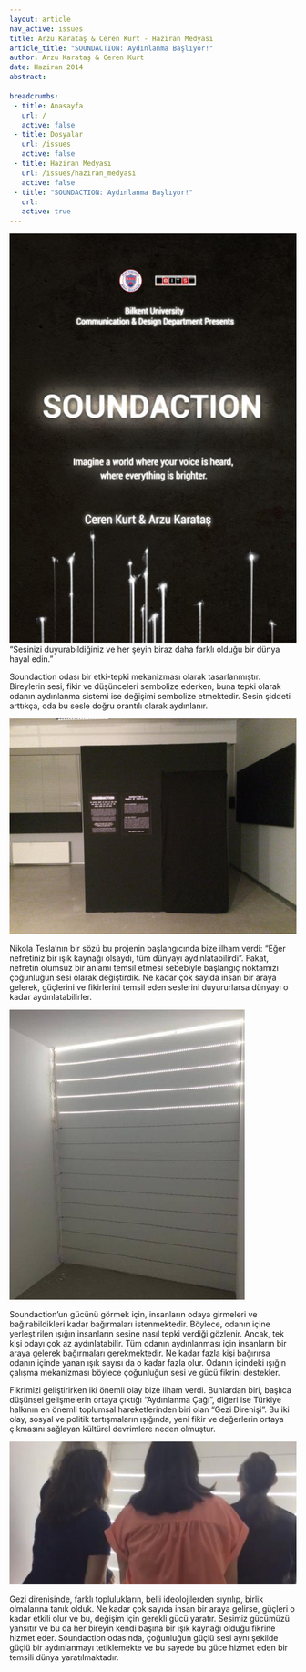 ```yaml
---
layout: article
nav_active: issues
title: Arzu Karataş & Ceren Kurt - Haziran Medyası
article_title: "SOUNDACTION: Aydınlanma Başlıyor!"
author: Arzu Karataş & Ceren Kurt
date: Haziran 2014
abstract: 

breadcrumbs:
 - title: Anasayfa
   url: /
   active: false
 - title: Dosyalar
   url: /issues
   active: false
 - title: Haziran Medyası
   url: /issues/haziran_medyasi
   active: false
 - title: "SOUNDACTION: Aydınlanma Başlıyor!"
   url:
   active: true
---
```

<div class="article-img">
    <img src="/images/issues/haziran_medyasi/soundaction/1.jpg" alt="soundaction-1"/>
    <br />
    “Sesinizi duyurabildiğiniz ve her şeyin biraz daha farklı olduğu bir dünya hayal edin.”
</div>


Soundaction odası bir etki-tepki mekanizması olarak tasarlanmıştır. Bireylerin sesi, fikir ve düşünceleri sembolize ederken, buna tepki olarak odanın aydınlanma sistemi ise değişimi sembolize etmektedir. Sesin şiddeti arttıkça, oda bu sesle doğru orantılı olarak aydınlanır. 


<div class="article-img">
    <img src="/images/issues/haziran_medyasi/soundaction/2.jpg" alt="soundaction-2"/>
</div>


Nikola Tesla’nın bir sözü bu projenin başlangıcında bize ilham verdi: “Eğer nefretiniz bir ışık kaynağı olsaydı, tüm dünyayı aydınlatabilirdi”. Fakat, nefretin olumsuz bir anlamı temsil etmesi sebebiyle başlangıç noktamızı çoğunluğun sesi olarak değiştirdik. Ne kadar çok sayıda insan bir araya gelerek, güçlerini ve fikirlerini temsil eden seslerini duyururlarsa dünyayı o kadar aydınlatabilirler. 


<div class="article-img">
    <img src="/images/issues/haziran_medyasi/soundaction/3.jpg" alt="soundaction-3"/>
</div>


Soundaction’un gücünü görmek için, insanların odaya girmeleri ve bağırabildikleri kadar bağırmaları istenmektedir. Böylece, odanın içine yerleştirilen ışığın insanların sesine nasıl tepki verdiği gözlenir. Ancak, tek kişi odayı çok az aydınlatabilir. Tüm odanın aydınlanması için insanların bir araya gelerek bağırmaları gerekmektedir.  Ne kadar fazla kişi bağırırsa odanın içinde yanan ışık sayısı da o kadar fazla olur. Odanın içindeki ışığın çalışma mekanizması böylece çoğunluğun sesi ve gücü fikrini destekler.  


Fikrimizi geliştirirken iki önemli olay bize ilham verdi. Bunlardan biri, başlıca düşünsel gelişmelerin ortaya çıktığı “Aydınlanma Çağı”, diğeri ise Türkiye halkının en önemli toplumsal hareketlerinden biri olan “Gezi Direnişi”. Bu iki olay, sosyal ve politik tartışmaların ışığında, yeni fikir ve değerlerin ortaya çıkmasını sağlayan kültürel devrimlere neden olmuştur. 


<div class="article-img">
    <img src="/images/issues/haziran_medyasi/soundaction/4.jpg" alt="soundaction-4"/>
</div>


Gezi direnisinde, farklı toplulukların, belli ideolojilerden sıyrılıp, birlik olmalarına tanık olduk. Ne kadar çok sayıda insan bir araya gelirse, güçleri o kadar etkili olur ve bu, değişim için gerekli gücü yaratır. Sesimiz gücümüzü yansıtır ve bu da her bireyin kendi başına bir ışık kaynağı olduğu fikrine hizmet eder. Soundaction odasında, çoğunluğun güçlü sesi aynı şekilde güçlü bir aydınlanmayı tetiklemekte ve bu sayede bu güce hizmet eden bir temsili dünya yaratılmaktadır. 
